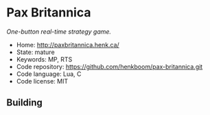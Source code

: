 # Pax Britannica

_One-button real-time strategy game._

- Home: http://paxbritannica.henk.ca/
- State: mature
- Keywords: MP, RTS
- Code repository: https://github.com/henkboom/pax-britannica.git
- Code language: Lua, C
- Code license: MIT

## Building

